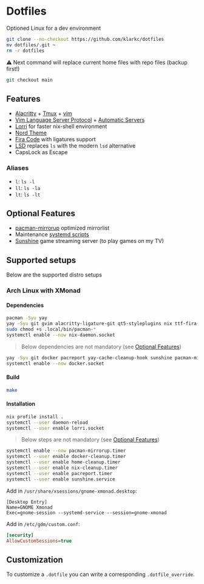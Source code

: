# Dotfiles

Optioned Linux for a dev environment

```bash
git clone --no-checkout https://github.com/klarkc/dotfiles 
mv dotfiles/.git ~
rm -r dotfiles
```
⚠ Next command will replace current home files with repo files (backup first!)

```bash
git checkout main
```

## Features

- [Alacritty](https://github.com/alacritty/alacritty) + [Tmux](https://github.com/tmux/tmux) + [vim](https://github.com/vim/vim)
- [Vim Language Server Protocol](https://github.com/prabirshrestha/vim-lsp) + [Automatic Servers](https://github.com/mattn/vim-lsp-settings)
- [Lorri](https://github.com/nix-community/lorri/) for faster nix-shell environment
- [Nord Theme](https://www.nordtheme.com/)
- [Fira Code](https://github.com/tonsky/FiraCode) with ligatures support
- [LSD](https://github.com/Peltoche/lsd) replaces `ls` with the modern `lsd` alternative
- CapsLock as Escape

### Aliases

- `l`: `ls -l`
- `ll`: `ls -la`
- `lt`: `ls -lt`

## Optional Features

- [pacman-mirrorup](https://github.com/bpetlert/pacman-mirrorup) optimized mirrorlist
- Maintenance [systemd scripts](https://github.com/klarkc/dotfiles/tree/main/.config/systemd/user)
- [Sunshine](https://github.com/LizardByte/Sunshine) game streaming server (to play games on my TV)

## Supported setups

Below are the supported distro setups

### Arch Linux with XMonad

#### Dependencies

```bash
pacman -Syu yay
yay -Syu git gvim alacritty-ligature-git qt5-styleplugins nix ttf-fira-code noto-fonts-emoji lsd gsettings xconf picom xorg-xmodmap gnome-session gnome-settings-daemon notification-daemon xmonad xmonad-contrib xorg-xsetroot feh
sudo chmod +s .local/bin/pacman-*
systemctl enable --now nix-daemon.socket
```

> Below dependencies are not mandatory (see [Optional Features](#optional-features))

```bash
yay -Syu git docker pacreport yay-cache-cleanup-hook sunshine pacman-mirrorup bat git-delta ripgrep
systemctl enable --now docker.socket
```

#### Build

```bash
make
```

#### Installation

```bash
nix profile install .
systemctl --user daemon-reload
systemctl --user enable lorri.socket
```

> Below steps are not mandatory (see [Optional Features](#optional-features))

```bash
systemctl enable --now pacman-mirrorup.timer
systemctl --user enable docker-cleanup.timer
systemctl --user enable home-cleanup.timer
systemctl --user enable nix-cleanup.timer
systemctl --user enable pacreport.timer
systemctl --user enable sunshine.service
```

Add in `/usr/share/xsessions/gnome-xmonad.desktop`:

```
[Desktop Entry]
Name=GNOME Xmonad
Exec=gnome-session --systemd-service --session=gnome-xmonad
```

Add in `/etc/gdm/custom.conf`:

```ini
[security]
AllowCustomSessions=true
```

## Customization

To customize a `.dotfile` you can write a corresponding `.dotfile_override`.
